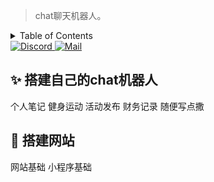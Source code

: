 > chat聊天机器人。

<!-- TABLE OF CONTENTS 有序为<ol>，无序为<ul> -->
<details>
  <summary>Table of Contents</summary>
  <ul>
    <li><a href="#-chat">✨ chat</a></li>
    <li><a href="#-prompts">🧱 prompts</a></li>
    <li><a href="#-搭建-LearnData">🍥 搭建 </a></li>
    <li><a href="#-配置-LearnData">🔣 配置 </a></li>
    <li><a href="#️-网站部署">🖥️ 网站部署</a></li>
    <li><a href="#-常见问题">🤔 常见问题</a></li>
    <li><a href="#-版本升级">🆙 版本升级</a></li>
  </ul>
</details>

<a href="https://discord.gg/PZTQfJ4GjX">
   <img src="http://img.newzone.top/2022-12-04-11-56-44.svg" alt="Discord">
</a>
<a href="mailto:learndata@newzone.top">
   <img src="http://img.newzone.top/2022-12-04-11-58-19.svg" alt="Mail">
</a>

## ✨ 搭建自己的chat机器人
个人笔记
健身运动
活动发布
财务记录
随便写点撒
## 🍥 搭建网站
网站基础
小程序基础
